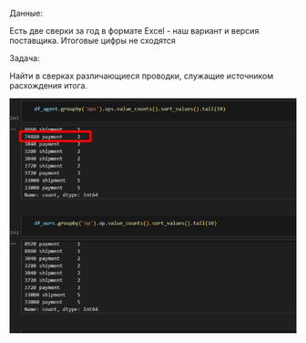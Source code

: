 Данные:

Есть две сверки за год в формате Excel - наш вариант и версия поставщика. Итоговые цифры не сходятся

Задача:

Найти в сверках различающиеся проводки, служащие источником расхождения итога.

![](/2_ad_hoc/python_discrepancies_searcing/python_discrepancies_searcing.jpg?raw=true "")
